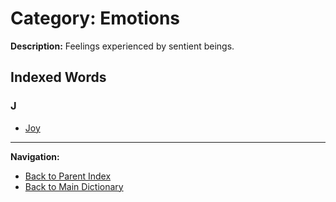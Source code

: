 # Category: Emotions

**Description:** Feelings experienced by sentient beings.

## Indexed Words

### J
- [Joy](/MEMORY/DICTIONARY/_WORDS/Joy.md#n-1)

---
**Navigation:**
- [Back to Parent Index](/MEMORY/DICTIONARY/2_Meaning/Meaning.md)
- [Back to Main Dictionary](/MEMORY/DICTIONARY/dictionary.md)
